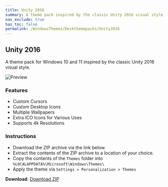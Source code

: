 ```yaml
---
title: Unity 2016
summary: A theme pack inspired by the classic Unity 2016 visual style
nav_exclude: true
has_toc: false
permalink: /WindowsThemes/Deskthemepacks/Unity2016
---
```


## Unity 2016

A theme pack for Windows 10 and 11 inspired by the classic Unity 2016 visual style.

![Preview](https://gitlab.com/the-back-room/deskthemepacks/sfw/unity-2016/-/raw/main/Extras/Preview.bmp)


### Features

- Custom Cursors
- Custom Desktop Icons
- Multiple Wallpapers
- Extra ICO Icons for Various Uses
- Supports 4k Resolutions

### Instructions

- Download the ZIP archive via the link below.
- Extract the contents of the ZIP archive to a location of your choice.
- Copy the contents of the `Themes` folder into `%LOCALAPPDATA%\Microsoft\Windows\Themes\`
- Apply the theme via `Settings > Personalization > Themes`

**Download**: [Download ZIP](https://gitlab.com/the-back-room/deskthemepacks/sfw/unity-2016/-/archive/main/unity-2016-main.zip)